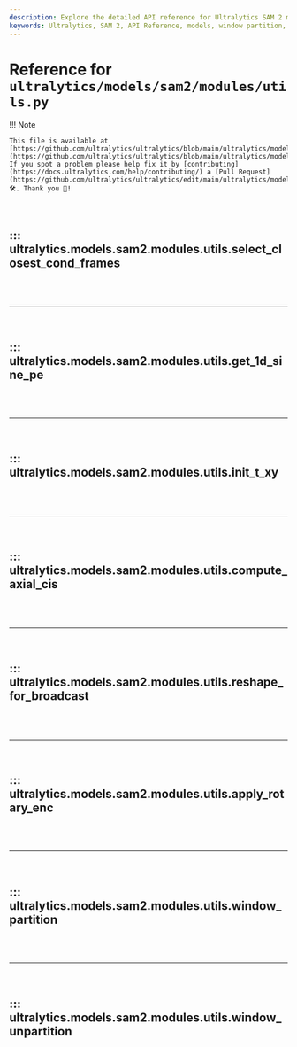 ```yaml
---
description: Explore the detailed API reference for Ultralytics SAM 2 models.
keywords: Ultralytics, SAM 2, API Reference, models, window partition, data processing, YOLO
---
```


# Reference for `ultralytics/models/sam2/modules/utils.py`

!!! Note

    This file is available at [https://github.com/ultralytics/ultralytics/blob/main/ultralytics/models/sam2/modules/utils.py](https://github.com/ultralytics/ultralytics/blob/main/ultralytics/models/sam2/modules/utils.py). If you spot a problem please help fix it by [contributing](https://docs.ultralytics.com/help/contributing/) a [Pull Request](https://github.com/ultralytics/ultralytics/edit/main/ultralytics/models/sam2/modules/utils.py) 🛠️. Thank you 🙏!

<br>

## ::: ultralytics.models.sam2.modules.utils.select_closest_cond_frames

<br><br><hr><br>

## ::: ultralytics.models.sam2.modules.utils.get_1d_sine_pe

<br><br><hr><br>

## ::: ultralytics.models.sam2.modules.utils.init_t_xy

<br><br><hr><br>

## ::: ultralytics.models.sam2.modules.utils.compute_axial_cis

<br><br><hr><br>

## ::: ultralytics.models.sam2.modules.utils.reshape_for_broadcast

<br><br><hr><br>

## ::: ultralytics.models.sam2.modules.utils.apply_rotary_enc

<br><br><hr><br>

## ::: ultralytics.models.sam2.modules.utils.window_partition

<br><br><hr><br>

## ::: ultralytics.models.sam2.modules.utils.window_unpartition

<br><br>
